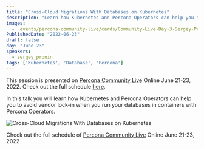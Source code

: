 ```yaml
---
title: "Cross-Cloud Migrations With Databases on Kubernetes"
description: "Learn how Kubernetes and Percona Operators can help you to avoid vendor lock-in"
images:
  -  events/percona-community-live/cards/Community-Live-Day-3-Sergey-Pronin.jpg
PublishedDate: "2022-06-23"
draft: false
day: "June 23"
speakers:
  - sergey_pronin
tags: ['Kubernetes', 'Database', 'Percona']
---
```



This session is presented on [Percona Community Live](/events/percona-community-live-2022/) Online June 21-23, 2022. Check out the full schedule [here](/events/percona-community-live-2022/).

In this talk you will learn how Kubernetes and Percona Operators can help you to avoid vendor lock-in when you run your databases in containers with Percona Operators.


![Cross-Cloud Migrations With Databases on Kubernetes](events/percona-community-live/cards/Community-Live-Day-3-Sergey-Pronin.jpg)

Check out the full schedule of [Percona Community Live](/events/percona-community-live-2022/) Online June 21-23, 2022